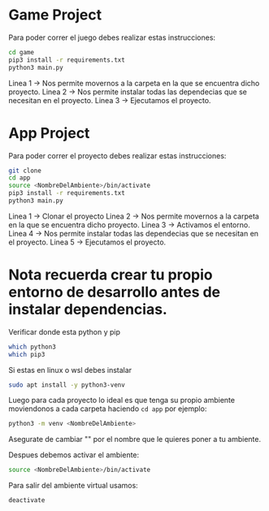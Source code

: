 # Game Project

Para poder correr el juego debes realizar estas instrucciones:

```sh
cd game
pip3 install -r requirements.txt
python3 main.py
```

Linea 1 -> Nos permite movernos a la carpeta en la que se encuentra dicho proyecto.
Linea 2 -> Nos permite instalar todas las dependecias que se necesitan en el proyecto.
Linea 3 -> Ejecutamos el proyecto.

# App Project

Para poder correr el proyecto debes realizar estas instrucciones:

```sh
git clone
cd app
source <NombreDelAmbiente>/bin/activate
pip3 install -r requirements.txt
python3 main.py
```

Linea 1 -> Clonar el proyecto
Linea 2 -> Nos permite movernos a la carpeta en la que se encuentra dicho proyecto.
Linea 3 -> Activamos el entorno.
Linea 4 -> Nos permite instalar todas las dependecias que se necesitan en el proyecto.
Linea 5 -> Ejecutamos el proyecto.



# Nota recuerda crear tu propio entorno de desarrollo antes de instalar dependencias.

Verificar donde esta python y pip

```sh
which python3
which pip3
```

Si estas en linux o wsl debes instalar

```sh
sudo apt install -y python3-venv
```

Luego para cada proyecto lo ideal es que tenga su propio ambiente moviendonos a cada carpeta haciendo ```cd app``` por ejemplo:

```sh
python3 -m venv <NombreDelAmbiente>
```
Asegurate de cambiar "<NombreDelAmbiente>" por el nombre que le quieres poner a tu ambiente.

Despues debemos activar el ambiente:

```sh
source <NombreDelAmbiente>/bin/activate
```

Para salir del ambiente virtual usamos:

```sh
deactivate
```